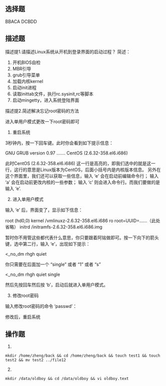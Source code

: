 ## 选择题
BBACA
DCBDD

## 描述题
描述提1.请描述Linux系统从开机到登录界面的启动过程？
简述：
1. 开机BIOS自检
2. MBR引导
3. grub引导菜单
4. 加载内核kernel
5. 启动init进程
6. 读取inittab文件，执行rc.sysinit,rc等脚本
7. 启动mingetty，进入系统登陆界面

描述提2.简述解决忘记root密码的方法

进入单用户模式更改一下root密码即可

1. 重启系统

3秒钟内，按一下回车键。此时你会看到如下提示信息：

GNU GRUB version 0.97 .......
CentOS (2.6.32-358.el6.i686)

此时CentOS (2.6.32-358.el6.i686) 这一行是高亮的，即我们选中的就是这一行，这行的意思是Linux版本为CentOS，后面小括号内是内核版本信息。 另外在这个界面里，我们还可以获取一些信息，输入 ‘e’ 会在启动前编辑命令行； 输入 ‘a’ 会在启动前更改内核的一些参数； 输入 ‘c’ 则会进入命令行。而我们要做的是输入 ‘e’.

2. 进入单用户模式

输入 ‘e’ 后，界面变了，显示如下信息：

root (hd0,0)
kernel /vmlinuxz-2.6.32-358.el6.i686 ro root=UUID=......（此处省略）
initrd /initramfs-2.6.32-358.el6.i686.img

暂时你不用管这些都代表什么意思，你只要跟着阿铭做即可。按一下向下的箭头键，选中第二行，输入 ‘e’，出现如下提示：

<_no_dm rhgh quiet

你只需要在后面加一个 “single” 或者 “1” 或者 “s”

<_no_dm rhgh quiet single

然后先按回车然后按 ‘b’，启动后就进入单用户模式。

3. 修改root密码

输入修改root密码的命令 ‘passwd’：

修改后，重启系统

## 操作题

1. 
```shell
mkdir /home/zheng/back && cd /home/zheng/back && touch test1 && touch test2 && mv test2 ../file12 
```

2.
```shell
mkdir /data/oldboy && cd /data/oldboy && vi oldboy.text
```